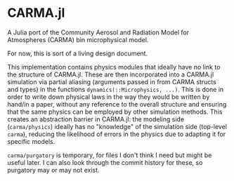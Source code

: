 # CARMA.jl

A Julia port of the Community Aerosol and Radiation Model for Atmospheres (CARMA) bin microphysical model.

For now, this is sort of a living design document.

This implementation contains physics modules that ideally have no link to the structure of CARMA.jl. These are then incorporated into a CARMA.jl simulation via partial aliasing (arguments passed in from CARMA structs and types) in the functions `dynamics(::Microphysics, ...)`. This is done in order to write down physical laws in the way they would be written by hand/in a paper, without any reference to the overall structure and ensuring that the same physics can be employed by other simulation methods. This creates an abstraction barrier in CARMA.jl: the modeling side (`carma/physics`) ideally has no "knowledge" of the simulation side (top-level `carma`), reducing the likelihood of errors in the physics due to adapting it for specific models.

`carma/purgatory` is temporary, for files I don't think I need but might be useful later. I can also look through the commit history for these, so purgatory may or may not exist.